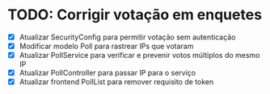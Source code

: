 # TODO: Corrigir votação em enquetes

- [x] Atualizar SecurityConfig para permitir votação sem autenticação
- [x] Modificar modelo Poll para rastrear IPs que votaram
- [x] Atualizar PollService para verificar e prevenir votos múltiplos do mesmo IP
- [x] Atualizar PollController para passar IP para o serviço
- [x] Atualizar frontend PollList para remover requisito de token
